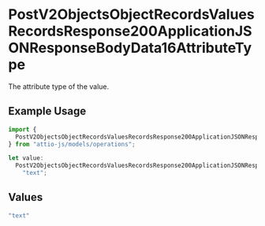 # PostV2ObjectsObjectRecordsValuesRecordsResponse200ApplicationJSONResponseBodyData16AttributeType

The attribute type of the value.

## Example Usage

```typescript
import {
  PostV2ObjectsObjectRecordsValuesRecordsResponse200ApplicationJSONResponseBodyData16AttributeType,
} from "attio-js/models/operations";

let value:
  PostV2ObjectsObjectRecordsValuesRecordsResponse200ApplicationJSONResponseBodyData16AttributeType =
    "text";
```

## Values

```typescript
"text"
```